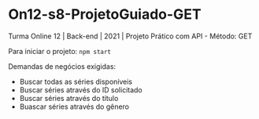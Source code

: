 # On12-s8-ProjetoGuiado-GET
Turma Online 12 | Back-end | 2021 | Projeto Prático com API - Método: GET

Para iniciar o projeto:
`npm start`

Demandas de negócios exigidas:
- Buscar todas as séries disponíveis 
- Buscar séries através do ID solicitado
- Buscar séries através do título
- Buascar séries através do gênero